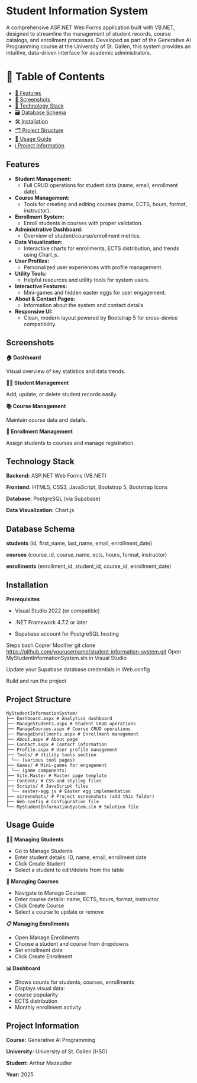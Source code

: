 # Student Information System

A comprehensive ASP.NET Web Forms application built with VB.NET, designed to streamline the management of student records, course catalogs, and enrollment processes. Developed as part of the Generative AI Programming course at the University of St. Gallen, this system provides an intuitive, data-driven interface for academic administrators.

# 📑 Table of Contents
- [🎯 Features](#features)  
- [📸 Screenshots](#screenshots)  
- [🧰 Technology Stack](#technology-stack)  
- [🗃️ Database Schema](#database-schema)  
- [🛠️ Installation](#installation)  
- [🗂️ Project Structure](#project-structure)  
- [📘 Usage Guide](#usage-guide)  
- [ℹ️ Project Information](#project-information)  

## Features
- **Student Management:**
  - Full CRUD operations for student data (name, email, enrollment date).
- **Course Management:**
  - Tools for creating and editing courses (name, ECTS, hours, format, instructor).
- **Enrollment System:**
  - Enroll students in courses with proper validation.
- **Administrative Dashboard:**
  - Overview of student/course/enrollment metrics.
- **Data Visualization:**
  - Interactive charts for enrollments, ECTS distribution, and trends using Chart.js.
- **User Profiles:**
  - Personalized user experiences with profile management.
- **Utility Tools:**
  - Helpful resources and utility tools for system users.
- **Interactive Features:**
  - Mini-games and hidden easter eggs for user engagement.
- **About & Contact Pages:**
  - Information about the system and contact details.
- **Responsive UI:**
  - Clean, modern layout powered by Bootstrap 5 for cross-device compatibility.


## Screenshots
**🏠 Dashboard**

Visual overview of key statistics and data trends.

**👨‍🎓 Student Management**

Add, update, or delete student records easily.

**📚 Course Management**

Maintain course data and details.

**📝 Enrollment Management**

Assign students to courses and manage registration.

## Technology Stack
**Backend:** ASP.NET Web Forms (VB.NET)

**Frontend:** HTML5, CSS3, JavaScript, Bootstrap 5, Bootstrap Icons

**Database:** PostgreSQL (via Supabase)

**Data Visualization:** Chart.js

## Database Schema
**students**
(id, first_name, last_name, email, enrollment_date)

**courses**
(course_id, course_name, ects, hours, format, instructor)

**enrollments**
(enrollment_id, student_id, course_id, enrollment_date)

## Installation
**Prerequisites**
- Visual Studio 2022 (or compatible)

- .NET Framework 4.7.2 or later

- Supabase account for PostgreSQL hosting

Steps
bash
Copier
Modifier
git clone https://github.com/yourusername/student-information-system.git
Open MyStudentInformationSystem.sln in Visual Studio

Update your Supabase database credentials in Web.config

Build and run the project

## Project Structure
```
MyStudentInformationSystem/
├── Dashboard.aspx # Analytics dashboard
├── ManageStudents.aspx # Student CRUD operations
├── ManageCourses.aspx # Course CRUD operations
├── ManageEnrollments.aspx # Enrollment management
├── About.aspx # About page
├── Contact.aspx # Contact information
├── Profile.aspx # User profile management
├── Tools/ # Utility tools section
│ └── (various tool pages)
├── Games/ # Mini-games for engagement
│ └── (game components)
├── Site.Master # Master page template
├── Content/ # CSS and styling files
├── Scripts/ # JavaScript files
│ └── easter-egg.js # Easter egg implementation
├── screenshots/ # Project screenshots (add this folder)
├── Web.config # Configuration file
└── MyStudentInformationSystem.sln # Solution file 
```
## Usage Guide
**🧑‍🎓 Managing Students**
- Go to Manage Students
- Enter student details: ID, name, email, enrollment date
- Click Create Student
- Select a student to edit/delete from the table

**📘 Managing Courses**
- Navigate to Manage Courses
- Enter course details: name, ECTS, hours, format, instructor
- Click Create Course
- Select a course to update or remove

**📋 Managing Enrollments**
- Open Manage Enrollments
- Choose a student and course from dropdowns
- Set enrollment date
- Click Create Enrollment

**📊 Dashboard**
- Shows counts for students, courses, enrollments
- Displays visual data:
- course popularity
- ECTS distribution
- Monthly enrollment activity

## Project Information
**Course:** Generative AI Programming

**University:** University of St. Gallen (HSG)

**Student:** Arthur Mazaudier

**Year:** 2025

